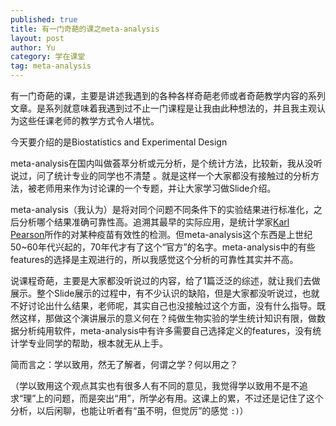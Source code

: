 ```yaml
--- 
published: true
title: 有一门奇葩的课之meta-analysis
layout: post
author: Yu
category: 学在课堂
tag: meta-analysis
---
```

有一门奇葩的课，主要是讲述我遇到的各种各样奇葩老师或者奇葩教学内容的系列文章。是系列就意味着我遇到过不止一门课程是让我由此种想法的，并且我主观认为这些任课老师的教学方式令人堪忧。

今天要介绍的是Biostatistics and Experimental Design

meta-analysis在国内叫做荟萃分析或元分析，是个统计方法，比较新，我从没听说过，问了统计专业的同学也不清楚 。就是这样一个大家都没有接触过的分析方法，被老师用来作为讨论课的一个专题，并让大家学习做Slide介绍。

meta-analysis（我认为）是将对同个问题不同条件下的实验结果进行标准化，之后分析哪个结果准确可靠性高。追溯其最早的实际应用，是统计学家[Karl Pearson](http://en.wikipedia.org/wiki/Karl_Pearson "Karl Pearson")所作的对某种疫苗有效性的检测。但meta-analysis这个东西是上世纪50~60年代兴起的，70年代才有了这个“官方”的名字。meta-analysis中的有些features的选择是主观进行的，所以我感觉这个分析的可靠性其实并不高。

说课程奇葩，主要是大家都没听说过的内容，给了1篇泛泛的综述，就让我们去做展示。整个Slide展示的过程中，有不少认识的缺陷，但是大家都没听说过，也就不好讨论出什么结果，老师呢，其实自己也没接触过这个方面，没有什么指导。既然这样，那做这个演讲展示的意义何在？纯做生物实验的学生统计知识有限，做数据分析纯用软件，meta-analysis中有许多需要自己选择定义的features，没有统计学专业同学的帮助，根本就无从上手。

简而言之：学以致用，然无了解者，何谓之学？何以用之？

（学以致用这个观点其实也有很多人有不同的意见，我觉得学以致用不是不追求“理”上的问题，而是突出“用”，所学必有用。这课上的累，不过还是记住了这个分析，以后闲聊，也能让听者有“虽不明，但觉厉”的感觉 <code>:)</code>）
